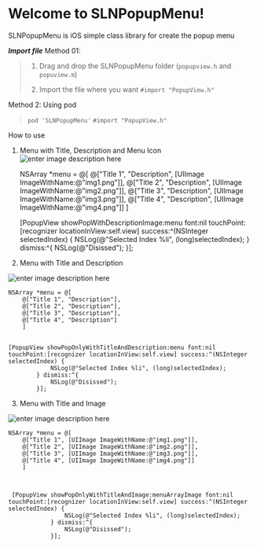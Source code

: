 Welcome to SLNPopupMenu!
=======================

SLNPopupMenu is iOS simple class library for create the popup menu

***Import file***
Method 01: 

> 1. Drag and drop the SLNPopupMenu folder (`popupview.h` and `popuview.m`)
> 
> 2. Import the file where you want 
> `#import "PopupView.h"` 

Method 2:  Using pod 

> `pod 'SLNPopupMenu'`
> `#import "PopupView.h"`

How to use

 1. Menu with Title, Description and Menu Icon
![enter image description here](https://raw.githubusercontent.com/puvanarajan/slnPopupmenu/master/rsz_1.png)


    NSArray *menu = @[
    @["Title 1", "Description", [UIImage ImageWithName:@"img1.png"]],
    @["Title 2", "Description", [UIImage ImageWithName:@"img2.png"]],
    @["Title 3", "Description", [UIImage ImageWithName:@"img3.png"]],
    @["Title 4", "Description", [UIImage ImageWithName:@"img4.png"]]
    ]

   

    [PopupView showPopWithDescriptionImage:menu font:nil touchPoint:[recognizer locationInView:self.view] success:^(NSInteger selectedIndex) {
                NSLog(@"Selected Index %li", (long)selectedIndex);
            } dismiss:^{
                NSLog(@"Disissed");
            }];

 

 
 
 2. Menu with Title and Description

![enter image description here](https://raw.githubusercontent.com/puvanarajan/slnPopupmenu/master/rsz_2.png)

    NSArray *menu = @[
        @["Title 1", "Description"],
        @["Title 2", "Description"],
        @["Title 3", "Description"],
        @["Title 4", "Description"]
        ]
    

    [PopupView showPopOnlyWithTitleAndDescription:menu font:nil touchPoint:[recognizer locationInView:self.view] success:^(NSInteger selectedIndex) {
                NSLog(@"Selected Index %li", (long)selectedIndex);
            } dismiss:^{
                NSLog(@"Disissed");
            }];



 3.  Menu with Title and Image

![enter image description here](https://raw.githubusercontent.com/puvanarajan/slnPopupmenu/master/rsz_3.png)

 

    NSArray *menu = @[
        @["Title 1", [UIImage ImageWithName:@"img1.png"]],
        @["Title 2", [UIImage ImageWithName:@"img2.png"]],
        @["Title 3", [UIImage ImageWithName:@"img3.png"]],
        @["Title 4", [UIImage ImageWithName:@"img4.png"]]
        ]

   

     [PopupView showPopOnlyWithTitleAndImage:menuArrayImage font:nil touchPoint:[recognizer locationInView:self.view] success:^(NSInteger selectedIndex) {
                    NSLog(@"Selected Index %li", (long)selectedIndex);
                } dismiss:^{
                    NSLog(@"Disissed");
                }];